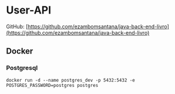 # User-API

GitHub: [https://github.com/ezambomsantana/java-back-end-livro](https://github.com/ezambomsantana/java-back-end-livro)

## Docker

### Postgresql

```
docker run -d --name postgres_dev -p 5432:5432 -e POSTGRES_PASSWORD=postgres postgres

``` 

